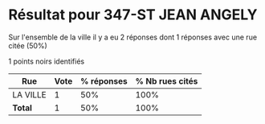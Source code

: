 # Résultat pour 347-ST JEAN ANGELY

Sur l'ensemble de la ville il y a eu 2 réponses dont 1 réponses avec une rue citée (50%)

1 points noirs identifiés

| Rue | Vote | % réponses | % Nb rues cités|
|-----|------|------------|----------------|
| LA VILLE | 1 | 50% | 100%|
| **Total** | 1 | 50% | 100%|
